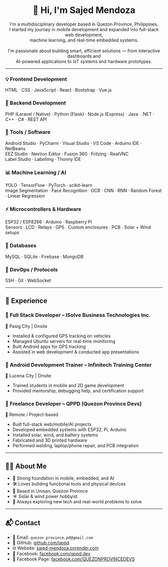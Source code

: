 <h1 align="center">👋 Hi, I'm Sajed Mendoza</h1>

<p align="center">
  I'm a multidisciplinary developer based in Quezon Province, Philippines.<br>
  I started my journey in mobile development and expanded into full-stack web development,<br>
  machine learning, and real-time embedded systems.<br><br>
  I'm passionate about building smart, efficient solutions — from interactive dashboards and<br>
  AI-powered applications to IoT systems and hardware prototypes.
</p>

---
### 💡 Frontend Development
HTML · CSS · JavaScript · React · Bootstrap · Vue.js

### 🔧 Backend Development
PHP (Laravel / Native) · Python (Flask) · Node.js (Express) · Java · .NET · C++ · C# · REST API

### 🧰 Tools / Software
Android Studio · PyCharm · Visual Studio · VS Code · Arduino IDE · NetBeans  
EEZ Studio · Nextion Editor · Fusion 360 · Fritzing · RealVNC  
Label Studio · LabelImg · Thonny IDE

### 📊 Machine Learning / AI
YOLO · TensorFlow · PyTorch · scikit-learn  
Image Segmentation · Face Recognition · OCR · CNN · RNN · Random Forest · Linear Regression

### ⚡ Microcontrollers & Hardware
ESP32 / ESP8266 · Arduino · Raspberry Pi  
Sensors · LCD · Relays · GPS · Custom enclosures · PCB · Solar + Wind setups

### 💽 Databases
MySQL · SQLite · Firebase · MongoDB

### 🔐 DevOps / Protocols
SSH · Git · WebSocket

---

## 💼 Experience

### 🔹 Full Stack Developer – ISolve Business Technologies Inc.
📍 Pasig City | Onsite  
- Installed & configured GPS tracking on vehicles  
- Managed Ubuntu servers for real-time monitoring  
- Built Android apps for GPS tracking  
- Assisted in web development & conducted app presentations

### 🔹 Android Development Trainer – Infinitech Training Center
📍 Lucena City | Onsite  
- Trained students in mobile and 2D game development  
- Provided mentorship, debugging help, and certification support

### 🔹 Freelance Developer – QPPD (Quezon Province Devs)
📍 Remote / Project-based  
- Built full-stack web/mobile/AI projects  
- Developed embedded systems with ESP32, Pi, Arduino  
- Installed solar, wind, and battery systems  
- Fabricated and 3D printed hardware  
- Performed welding, laptop/phone repair, and PCB integration

---

## 👨‍💻 About Me

- 🧠 Strong foundation in mobile, embedded, and AI
- 🛠 Loves building functional tools and physical devices
- 🏡 Based in Unisan, Quezon Province
- ☀️ Solar & wind power hobbyist
- 🎯 Always exploring new tech and real-world problems to solve

---

## 📬 Contact

- 📧 Email: `quezon.province.pd@gmail.com`
- 🐙 GitHub: [github.com/qppd](https://github.com/qppd)
- 🌐 Website: [sajed-mendoza.onrender.com](https://sajed-mendoza.onrender.com)
- 📘 Facebook: [facebook.com/qppd.dev](https://facebook.com/qppd.dev)
- 📄 Facebook Page: [facebook.com/QUEZONPROVINCEDEVS](https://facebook.com/QUEZONPROVINCEDEVS)
